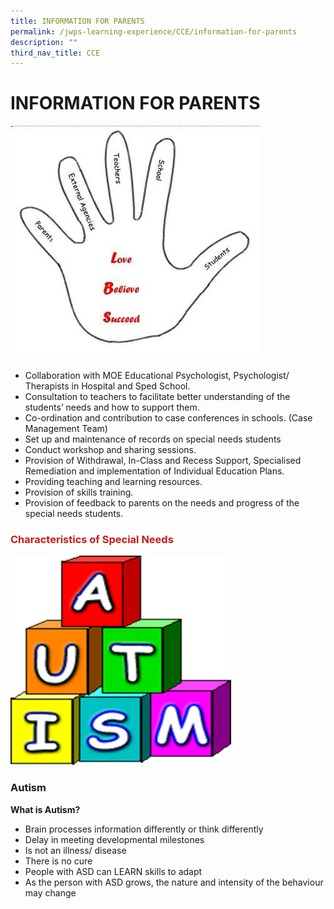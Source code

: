 ```yaml
---
title: INFORMATION FOR PARENTS
permalink: /jwps-learning-experience/CCE/information-for-parents
description: ""
third_nav_title: CCE
---
```

# INFORMATION FOR PARENTS
![](/images/JWPS%20LEARNING%20EXPERIENCE/CCE/Information%20for%20parents/tn_hand.jpg)


*   Collaboration with MOE Educational Psychologist, Psychologist/ Therapists in Hospital and Sped School.
*   Consultation to teachers to facilitate better understanding of the students’ needs and how to support them.
*   Co-ordination and contribution to case conferences in schools. (Case Management Team)
*   Set up and maintenance of records on special needs students
*   Conduct workshop and sharing sessions.
*   Provision of Withdrawal, In-Class and Recess Support, Specialised Remediation and implementation of Individual Education Plans.
*   Providing teaching and learning resources.
*   Provision of skills training. 
*   Provision of feedback to parents on the needs and progress of the special needs students.

### <span style = "color: #c81b1b"> <b>Characteristics of Special Needs</b> </span>

![](/images/JWPS%20LEARNING%20EXPERIENCE/CCE/Information%20for%20parents/autism.png)

### Autism

**What is Autism?**

*   Brain processes information differently or think differently
*   Delay in meeting developmental milestones
*   Is not an illness/ disease
*   There is no cure
*   People with ASD can LEARN skills to adapt
*   As the person with ASD grows, the nature and intensity of the behaviour may change